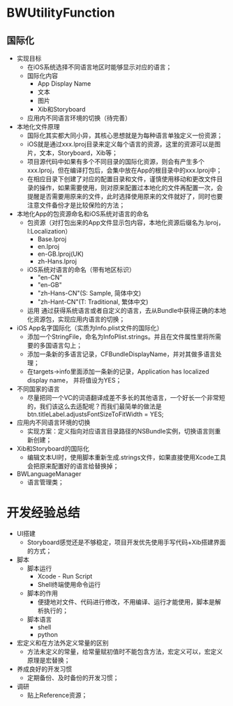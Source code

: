 
# BWUtilityFunction

## 国际化
- 实现目标
	- 在iOS系统选择不同语言地区时能够显示对应的语言；
	- 国际化内容
		- App Display Name
		- 文本
		- 图片
		- Xib和Storyboard
	- 应用内不同语言环境的切换（待完善）
- 本地化文件原理
	- 国际化其实都大同小异，其核心思想就是为每种语言单独定义一份资源；
    - iOS就是通过xxx.lproj目录来定义每个语言的资源，这里的资源可以是图片，文本，Storyboard，Xib等；
    - 项目源代码中如果有多个不同目录的国际化资源，则会有产生多个xxx.lproj，但在编译打包后，会集中放在App的根目录中的xxx.lproj中；
    - 在相应目录下创建了对应的配置目录和文件，谨慎使用移动和更改文件目录的操作，如果需要使用，则对原来配置过本地化的文件再配置一次，会提醒是否需要用原来的文件，此时选择使用原来的文件就好了，同时也要注意文件备份才是比较保险的方法；
- 本地化App的包资源命名和iOS系统对语言的命名
    - 包资源（对打包出来的App文件显示包内容，本地化资源后缀名为.lproj，l:Localization）
        - Base.lproj
        - en.lproj
        - en-GB.lproj(UK)
        - zh-Hans.lproj
    - iOS系统对语言的命名（带有地区标识）
        - "en-CN"
        - "en-GB"
        - "zh-Hans-CN"(S: Sample, 简体中文)
        - "zh-Hant-CN"(T: Traditional, 繁体中文)
    - 运用
        通过获得系统语言或者自定义的语言，去从Bundle中获得正确的本地化资源包，实现应用内语言的切换；
- iOS App名字国际化（实质为Info.plist文件的国际化）
    - 添加一个StringFile，命名为InfoPlist.strings。并且在文件属性里将所需要的多国语言勾上；
    - 添加一条新的多语言记录，CFBundleDisplayName，并对其做多语言处理；
    - 在targets->info里面添加一条新的记录，Application has localized display name， 并将值设为YES；
- 不同国家的语言
	- 尽量把同一个VC的词语翻译成差不多长的其他语言，一个好长一个非常短的，我们该这么去适配呢？而我们最简单的做法是
btn.titleLabel.adjustsFontSizeToFitWidth = YES;
- 应用内不同语言环境的切换
	- 实现方案：定义指向对应语言目录路径的NSBundle实例，切换语言则重新创建；
- Xib和Storyboard的国际化
	- 编辑文本UI时，使用脚本重新生成.strings文件，如果直接使用Xcode工具会把原来配置好的语言给替换掉；
- BWLanguageManager
    - 语言管理类；

# 开发经验总结
- UI搭建
	- Storyboard感觉还是不够稳定，项目开发优先使用手写代码+Xib搭建界面的方式；
- 脚本
	- 脚本运行
		- Xcode - Run Script
		- Shell终端使用命令运行
	- 脚本的作用
    	- 便捷地对文件、代码进行修改，不用编译、运行才能使用，脚本是解析执行的；
    - 脚本语言
    	- shell
        - python
- 宏定义和在方法外定义常量的区别
	- 方法未定义的常量，给常量赋初值时不能包含方法，宏定义可以，宏定义原理是宏替换；
- 养成良好的开发习惯
	- 定期备份、及时备份的开发习惯；
- 调研
    - 贴上Reference资源；